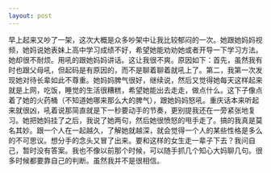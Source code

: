 ```yaml
---
layout: post
---
```


早上起来又吵了一架，这次大概是众多吵架中让我比较郁闷的一次。她跟她妈妈视频，她妈说她表妹上高中学习成绩不好，希望她能劝劝她或者开导一下学习方法。她却很不耐烦。用吼的跟她妈妈讲话。这让我很不爽。原因如下：首先，虽然我有时也跟父母吼，但起码是有原因的，而不是聊着聊着就吼上了。第二，我第一次发现她对待长辈如此不尊重。她妈妈脾气很好，继续说，然后又觉得她每天这样起来就是上网，吃饭，睡觉的生活很糟糕，希望她能出去走走，做点什么。这下子像点着了她的火药桶（不知道她哪来那么大的脾气），跟她妈妈怒吼。重庆话本来听起来就很凶，吼着说那简直就是下一秒要动手的节奏，更别提我还在一旁紧张地复习。她把她妈挂了之后，我说了她两句，然后她很愤怒的甩手走了。搞的我真是莫名其妙。跟一个人在一起越久，了解她就越深，就会觉得一个人的某些性格是多么的不可思议。想分手的念头又冒了出来。要和这样的女生走一辈子下去？我问自己，暂时没有答案。我也不像以前那个时候，可以随手抓几个知心大妈聊几句。很多时候都要靠自己的判断。虽然我并不是很相信。
